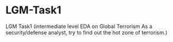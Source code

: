 # LGM-Task1
LGM Task1 (intermediate level EDA on Global Terrorism As a security/defense analyst, try to find out the hot zone of terrorism.)
